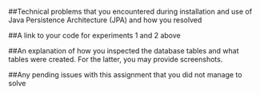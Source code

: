 ##Technical problems that you encountered during installation and use of Java Persistence Architecture (JPA) and how you resolved

##A link to your code for experiments 1 and 2 above

##An explanation of how you inspected the database tables and what tables were created. For the latter, you may provide screenshots.

##Any pending issues with this assignment that you did not manage to solve
